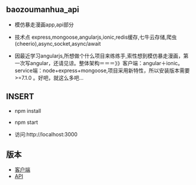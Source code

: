 ## baozoumanhua_api

 * 模仿暴走漫画app,api部分
 
 * 技术点 express,mongoose,angularjs,ionic,redis缓存,七牛云存储,爬虫(cheerio),async,socket,async/await
 
 * 因最近学习angularjs,所想做个什么项目来练练手,索性想到模仿暴走漫画，第一次写angular，还请见谅。整体架构＝＝＝》》客户端：angular＋ionic。service端：node+express+mongoose,项目采用新特性，所以安装版本需要>=7.1.0 。好吧，就这么多吧...
 
## INSERT
 
 * npm install
 
 * npm start

 * 访问:http://localhost:3000
 
## 版本 
* [客户端](https://github.com/linkenliu/baozoumanhua_ionic.git "Title")
* [API](https://github.com/linkenliu/baozoumanhua_api.git "Title")


